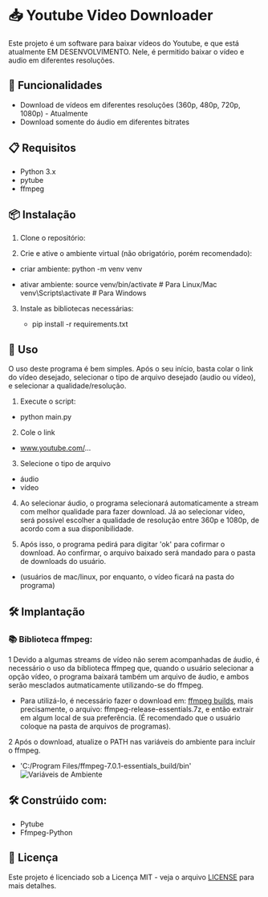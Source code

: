 # 📥 Youtube Video Downloader

Este projeto é um software para baixar vídeos do Youtube, e que está atualmente EM DESENVOLVIMENTO. Nele, é permitido baixar o vídeo e audio em diferentes resoluções.


## 🔧 Funcionalidades

  - Download de vídeos em diferentes resoluções (360p, 480p, 720p, 1080p) - Atualmente
  - Download somente do áudio em diferentes bitrates


## 📋 Requisitos

  - Python 3.x
  - pytube
  - ffmpeg


## 📦 Instalação

1. Clone o repositório:

2. Crie e ative o ambiente virtual (não obrigatório, porém recomendado):

  - criar ambiente:
      python -m venv venv

  - ativar ambiente:
    source venv/bin/activate  # Para Linux/Mac
    venv\Scripts\activate  # Para Windows

3. Instale as bibliotecas necessárias:

    - pip install -r requirements.txt


## 🚀 Uso

O uso deste programa é bem simples. Após o seu início, basta colar o link do vídeo desejado, selecionar o tipo de arquivo desejado (audio ou vídeo), e selecionar a qualidade/resolução.

1. Execute o script:
  - python main.py

2. Cole o link
  - www.youtube.com/...

3. Selecione o tipo de arquivo
  - áudio
  - vídeo

4. Ao selecionar áudio, o programa selecionará automaticamente a stream com melhor qualidade para fazer download. Já ao selecionar vídeo, será possível escolher a qualidade de resolução entre 360p e 1080p, de acordo com a sua disponibilidade.

5. Após isso, o programa pedirá para digitar 'ok' para cofirmar o download. Ao confirmar, o arquivo baixado será mandado para o pasta de downloads do usuário.

  - (usuários de mac/linux, por enquanto, o vídeo ficará na pasta do programa)


## 🛠️ Implantação

### 📚 Biblioteca ffmpeg:

1 Devido a algumas streams de vídeo não serem acompanhadas de áudio, é necessário o uso da biblioteca ffmpeg que, quando o usuário selecionar a opção vídeo, o programa baixará também um arquivo de áudio, e ambos serão mesclados autmaticamente utilizando-se do ffmpeg.

  - Para utilizá-lo, é necessário fazer o download em: [ffmpeg builds](https://www.gyan.dev/ffmpeg/builds/), mais precisamente, o arquivo: ffmpeg-release-essentials.7z, e então extrair em algum local de sua preferência. (É recomendado que o usuário coloque na pasta de arquivos de programas).

2 Após o download, atualize o PATH nas variáveis do ambiente para incluir o ffmpeg.
  - 'C:/Program Files/ffmpeg-7.0.1-essentials_build/bin'
![Variáveis de Ambiente](https://www.oobj.com.br/bc/assets/Articles/180/Screenshot_41.png)


## 🛠️ Constrúido com:

  - Pytube
  - Ffmpeg-Python


## 📜 Licença

Este projeto é licenciado sob a Licença MIT - veja o arquivo [LICENSE](LICENSE) para mais detalhes.

